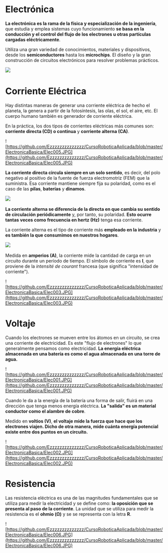 # Electrónica

**La electrónica es la rama de la física y especialización de la ingeniería**, que estudia y emplea sistemas cuyo funcionamiento **se basa en la conducción y el control del flujo de los electrones u otras partículas cargadas eléctricamente**.

Utiliza una gran variedad de conocimientos, materiales y dispositivos, desde los **semiconductores** hasta los **microchips**. El diseño y la gran construcción de circuitos electrónicos para resolver problemas prácticos.

![](http://robolution.mx/clases/electronica_basica/electronica_1.png)

# Corriente Eléctrica

Hay distintas maneras de generar una corriente eléctrica de hecho el planeta, la genera a partir de la fotosíntesis, las olas, el sol, el aire, etc. El cuerpo humano también es generador de corriente eléctrica.

En la práctica, los dos tipos de corrientes eléctricas más comunes son: **corriente directa (CD) o continua** y **corriente alterna (CA)**. 

![https://github.com/Ezzzzzzzzzzzzzz/CursoRoboticaAplicada/blob/master/ElectronicaBasica/Elec005.JPG](https://github.com/Ezzzzzzzzzzzzzz/CursoRoboticaAplicada/blob/master/ElectronicaBasica/Elec005.JPG)

**La corriente directa circula siempre en un solo sentido**, es decir, del polo negativo al positivo de la fuente de fuerza electromotriz (FEM) que la suministra. Esa corriente mantiene siempre fija su polaridad, como es el caso de las **pilas**, **baterías** y **dinamos**.

![](http://robolution.mx/clases/electronica_basica/electronica_3.jpg)

**La corriente alterna se diferencia de la directa en que cambia su sentido de circulación periódicamente** y, por tanto, su polaridad. **Esto ocurre tantas veces como frecuencia en hertz (Hz)** tenga esa corriente. 

La corriente alterna es el tipo de corriente más **empleado en la industria** y **es también la que consumimos en nuestros hogares**.

![](http://robolution.mx/clases/electronica_basica/electronica_2.jpg)

Medida en **amperios (A)**, la corriente mide la cantidad de carga en un circuito durante un período de tiempo. El símbolo de corriente es **I**, que proviene de la *intensité de courant* francesa (que significa "intensidad de corriente").

![https://github.com/Ezzzzzzzzzzzzzz/CursoRoboticaAplicada/blob/master/ElectronicaBasica/Elec003.JPG](https://github.com/Ezzzzzzzzzzzzzz/CursoRoboticaAplicada/blob/master/ElectronicaBasica/Elec003.JPG)

# Voltaje
Cuando los electrones se mueven entre los átomos en un circuito, se crea una corriente de electricidad. Es este "flujo de electrones" lo que generalmente pensamos como electricidad. **La energía eléctrica almacenada en una batería es como el agua almacenada en una torre de agua.**

![https://github.com/Ezzzzzzzzzzzzzz/CursoRoboticaAplicada/blob/master/ElectronicaBasica/Elec001.JPG](https://github.com/Ezzzzzzzzzzzzzz/CursoRoboticaAplicada/blob/master/ElectronicaBasica/Elec001.JPG)

Cuando le da a la energía de la batería una forma de salir, fluirá en una dirección que tenga menos energía eléctrica. **La "salida" es un material conductor como el alambre de cobre**.

Medido en **voltios (V)**, **el voltaje mide la fuerza que hace que los electrones viajen. Dicho de otra manera, mide cuánta energía potencial existe entre dos puntos en un circuito.**

![https://github.com/Ezzzzzzzzzzzzzz/CursoRoboticaAplicada/blob/master/ElectronicaBasica/Elec002.JPG](https://github.com/Ezzzzzzzzzzzzzz/CursoRoboticaAplicada/blob/master/ElectronicaBasica/Elec002.JPG)

# Resistencia

Las resistencia eléctrica es una de las magnitudes fundamentales que se utiliza para medir la electricidad y se define como: **la oposición que se presenta al paso de la corriente**. La unidad que se utiliza para medir la resistencia es el **ohmio (Ω)** y se se representa con la letra **R**.

![https://github.com/Ezzzzzzzzzzzzzz/CursoRoboticaAplicada/blob/master/ElectronicaBasica/Elec006.JPG](https://github.com/Ezzzzzzzzzzzzzz/CursoRoboticaAplicada/blob/master/ElectronicaBasica/Elec006.JPG)





<!--stackedit_data:
eyJoaXN0b3J5IjpbLTEyNDY1NzYxNjMsMTk0NDc5NzU0MSw0NT
YwNzU2OTMsLTc0NzE1NTIxOSwtMjA5ODg5NTc5OSwzNzI4MDIx
MDVdfQ==
-->